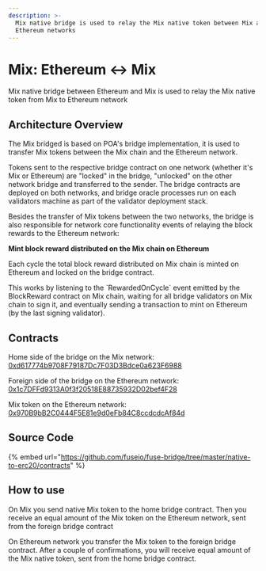 ```yaml
---
description: >-
  Mix native bridge is used to relay the Mix native token between Mix and
  Ethereum networks
---
```


# Mix: Ethereum ↔ Mix

Mix native bridge between Ethereum and Mix is used to relay the Mix native token from Mix to Ethereum network

## Architecture Overview

The Mix bridged is based on POA's bridge implementation, it is used to transfer Mix tokens between the Mix chain and the Ethereum network.

Tokens sent to the respective bridge contract on one network \(whether it's Mix or Ethereum\) are "locked" in the bridge, "unlocked" on the other network bridge and transferred to the sender. The bridge contracts are deployed on both networks, and bridge oracle processes run on each validators machine as part of the validator deployment stack.

Besides the transfer of Mix tokens between the two networks, the bridge is also responsible for network core functionality events of relaying the block rewards to the Ethereum network:

**Mint block reward distributed on the Mix chain on Ethereum**

Each cycle the total block reward distributed on Mix chain is minted on Ethereum and locked on the bridge contract.

This works by listening to the \`RewardedOnCycle\` event emitted by the BlockReward contract on Mix chain, waiting for all bridge validators on Mix chain to sign it, and eventually sending a transaction to mint on Ethereum \(by the last signing validator\).

## Contracts

Home side of the bridge on the Mix network: [0xd617774b9708F79187Dc7F03D3Bdce0a623F6988](https://miexs.com/address/0xd617774b9708F79187Dc7F03D3Bdce0a623F6988/transactions)

Foreign side of the bridge on the Ethereum network: [0x1c7DFFd9313A0f3f20518E88735932D02bef4F28](https://miexs.com/address/0x1c7DFFd9313A0f3f20518E88735932D02bef4F28/transactions)

Mix token on the Ethereum network: [0x970B9bB2C0444F5E81e9d0eFb84C8ccdcdcAf84d](https://etherscan.io/token/0x970b9bb2c0444f5e81e9d0efb84c8ccdcdcaf84d)

## Source Code

{% embed url="https://github.com/fuseio/fuse-bridge/tree/master/native-to-erc20/contracts" %}

## How to use

On Mix you send native Mix token to the home bridge contract. Then you receive an equal amount of the Mix token on the Ethereum network, sent from the foreign bridge contract

On Ethereum network you transfer the Mix token to the foreign bridge contract. After a couple of confirmations, you will receive equal amount of the Mix native token, sent from the home bridge contract.

#### 

